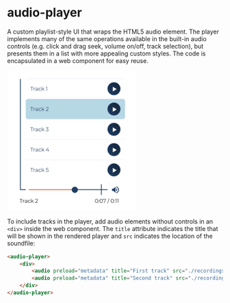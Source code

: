 # audio-player

A custom playlist-style UI that wraps the HTML5 audio element. The player implements many of the same operations available in the built-in audio controls (e.g. click and drag seek, volume on/off, track selection), but presents them in a list with more appealing custom styles. The code is encapsulated in a web component for easy reuse.

<img src="./images/player.png" width="300"/>



To include tracks in the player, add audio elements without controls in an ```<div>``` inside the web component. The ```title``` attribute indicates the title that will be shown in the rendered player and ```src``` indicates the location of the soundfile:

```html
<audio-player>
    <div>
        <audio preload="metadata" title="First track" src="./recordings/track01.wav"></audio>
        <audio preload="metadata" title="Second track" src="./recordings/track02.wav"></audio>
    </div>
</audio-player>
```
